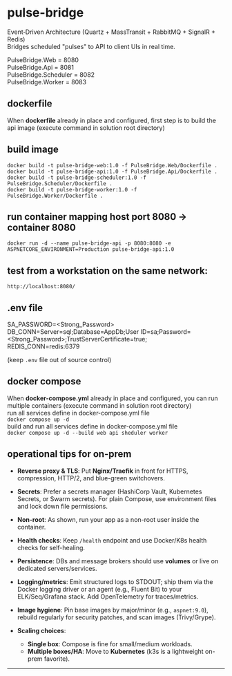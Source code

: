 # pulse-bridge
Event‑Driven Architecture (Quartz + MassTransit + RabbitMQ + SignalR + Redis)  
Bridges scheduled "pulses" to API to client UIs in real time.

PulseBridge.Web = 8080  
PulseBridge.Api = 8081  
PulseBridge.Scheduler = 8082  
PulseBridge.Worker = 8083


## dockerfile
When **dockerfile** already in place and configured, first step is to build the api image (execute command in solution root directory)

## build image
```docker build -t pulse-bridge-web:1.0 -f PulseBridge.Web/Dockerfile .```  
```docker build -t pulse-bridge-api:1.0 -f PulseBridge.Api/Dockerfile .```  
```docker build -t pulse-bridge-scheduler:1.0 -f PulseBridge.Scheduler/Dockerfile .```  
```docker build -t pulse-bridge-worker:1.0 -f PulseBridge.Worker/Dockerfile .```  

## run container mapping host port 8080 -> container 8080
```docker run -d --name pulse-bridge-api -p 8080:8080 -e ASPNETCORE_ENVIRONMENT=Production pulse-bridge-api:1.0```

## test from a workstation on the same network:
```http://localhost:8080/```

## .env file 
SA_PASSWORD=<Strong_Password>  
DB_CONN=Server=sql;Database=AppDb;User ID=sa;Password=<Strong_Password>;TrustServerCertificate=true;  
REDIS_CONN=redis:6379  

(keep ```.env``` file out of source control)  


## docker compose
When **docker-compose.yml** already in place and configured, you can run multiple containers (execute command in solution root directory)  
run all services define in docker-compose.yml file  
```docker compose up -d```  
build and run all services define in docker-compose.yml file  
```docker compose up -d --build web api sheduler worker```


## operational tips for on-prem

* **Reverse proxy & TLS**: Put **Nginx/Traefik** in front for HTTPS, compression, HTTP/2, and blue-green switchovers.
* **Secrets**: Prefer a secrets manager (HashiCorp Vault, Kubernetes Secrets, or Swarm secrets). For plain Compose, use environment files and lock down file permissions.
* **Non-root**: As shown, run your app as a non-root user inside the container.
* **Health checks**: Keep `/health` endpoint and use Docker/K8s health checks for self-healing.
* **Persistence**: DBs and message brokers should use **volumes** or live on dedicated servers/services.
* **Logging/metrics**: Emit structured logs to STDOUT; ship them via the Docker logging driver or an agent (e.g., Fluent Bit) to your ELK/Seq/Grafana stack. Add OpenTelemetry for traces/metrics.
* **Image hygiene**: Pin base images by major/minor (e.g., `aspnet:9.0`), rebuild regularly for security patches, and scan images (Trivy/Grype).
* **Scaling choices**:

  * **Single box**: Compose is fine for small/medium workloads.
  * **Multiple boxes/HA**: Move to **Kubernetes** (k3s is a lightweight on-prem favorite).

---


